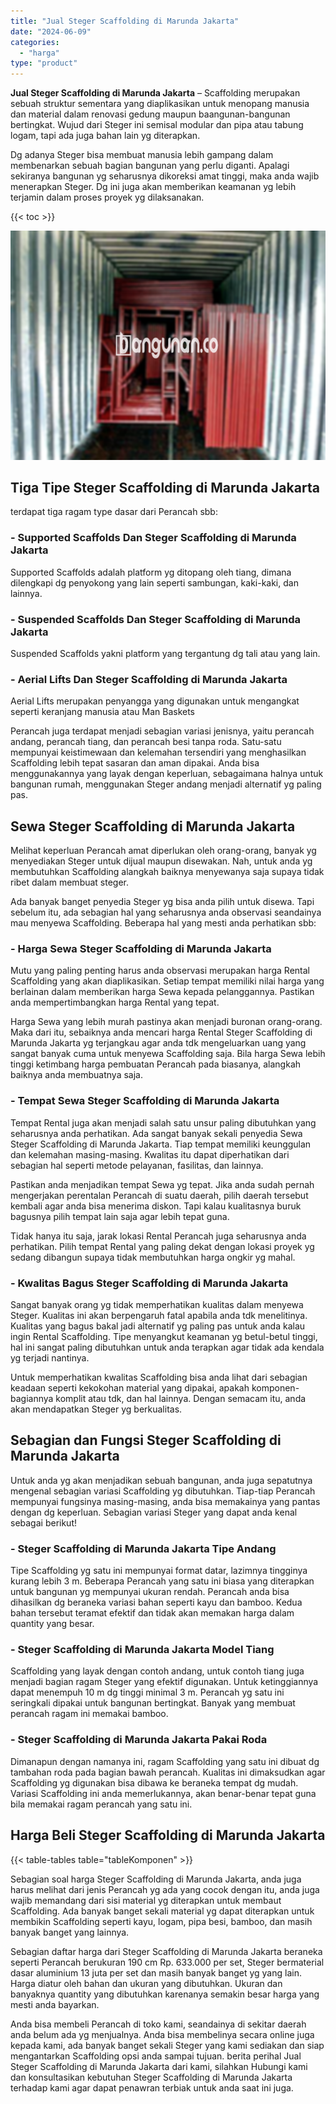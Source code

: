 ```yaml
---
title: "Jual Steger Scaffolding di Marunda Jakarta"
date: "2024-06-09"
categories: 
  - "harga"
type: "product"
---
```


**Jual Steger Scaffolding di Marunda Jakarta** – Scaffolding merupakan sebuah struktur sementara yang diaplikasikan untuk menopang manusia dan material dalam renovasi gedung maupun baangunan-bangunan bertingkat. Wujud dari Steger ini semisal modular dan pipa atau tabung logam, tapi ada juga bahan lain yg diterapkan.

Dg adanya Steger bisa membuat manusia lebih gampang dalam membenarkan sebuah bagian bangunan yang perlu diganti. Apalagi sekiranya bangunan yg seharusnya dikoreksi amat tinggi, maka anda wajib menerapkan Steger. Dg ini juga akan memberikan keamanan yg lebih terjamin dalam proses proyek yg dilaksanakan.

{{< toc >}}

![Jual Steger Scaffolding di Marunda Jakarta](/images/sewa-scaffolding-steger-15.png)

## Tiga Tipe Steger Scaffolding di Marunda Jakarta

terdapat tiga ragam type dasar dari Perancah sbb:

### \- Supported Scaffolds Dan Steger Scaffolding di Marunda Jakarta

Supported Scaffolds adalah platform yg ditopang oleh tiang, dimana dilengkapi dg penyokong yang lain seperti sambungan, kaki-kaki, dan lainnya.

### \- Suspended Scaffolds Dan Steger Scaffolding di Marunda Jakarta

Suspended Scaffolds yakni platform yang tergantung dg tali atau yang lain.

### \- Aerial Lifts Dan Steger Scaffolding di Marunda Jakarta

Aerial Lifts merupakan penyangga yang digunakan untuk mengangkat seperti keranjang manusia atau Man Baskets

Perancah juga terdapat menjadi sebagian variasi jenisnya, yaitu perancah andang, perancah tiang, dan perancah besi tanpa roda. Satu-satu mempunyai keistimewaan dan kelemahan tersendiri yang menghasilkan Scaffolding lebih tepat sasaran dan aman dipakai. Anda bisa menggunakannya yang layak dengan keperluan, sebagaimana halnya untuk bangunan rumah, menggunakan Steger andang menjadi alternatif yg paling pas.

## Sewa Steger Scaffolding di Marunda Jakarta

Melihat keperluan Perancah amat diperlukan oleh orang-orang, banyak yg menyediakan Steger untuk dijual maupun disewakan. Nah, untuk anda yg membutuhkan Scaffolding alangkah baiknya menyewanya saja supaya tidak ribet dalam membuat steger.

Ada banyak banget penyedia Steger yg bisa anda pilih untuk disewa. Tapi sebelum itu, ada sebagian hal yang seharusnya anda observasi seandainya mau menyewa Scaffolding. Beberapa hal yang mesti anda perhatikan sbb:

### \- Harga Sewa Steger Scaffolding di Marunda Jakarta

Mutu yang paling penting harus anda observasi merupakan harga Rental Scaffolding yang akan diaplikasikan. Setiap tempat memiliki nilai harga yang berlainan dalam memberikan harga Sewa kepada pelanggannya. Pastikan anda mempertimbangkan harga Rental yang tepat.

Harga Sewa yang lebih murah pastinya akan menjadi buronan orang-orang. Maka dari itu, sebaiknya anda mencari harga Rental Steger Scaffolding di Marunda Jakarta yg terjangkau agar anda tdk mengeluarkan uang yang sangat banyak cuma untuk menyewa Scaffolding saja. Bila harga Sewa lebih tinggi ketimbang harga pembuatan Perancah pada biasanya, alangkah baiknya anda membuatnya saja.

### \- Tempat Sewa Steger Scaffolding di Marunda Jakarta

Tempat Rental juga akan menjadi salah satu unsur paling dibutuhkan yang seharusnya anda perhatikan. Ada sangat banyak sekali penyedia Sewa Steger Scaffolding di Marunda Jakarta. Tiap tempat memiliki keunggulan dan kelemahan masing-masing. Kwalitas itu dapat diperhatikan dari sebagian hal seperti metode pelayanan, fasilitas, dan lainnya.

Pastikan anda menjadikan tempat Sewa yg tepat. Jika anda sudah pernah mengerjakan perentalan Perancah di suatu daerah, pilih daerah tersebut kembali agar anda bisa menerima diskon. Tapi kalau kualitasnya buruk bagusnya pilih tempat lain saja agar lebih tepat guna.

Tidak hanya itu saja, jarak lokasi Rental Perancah juga seharusnya anda perhatikan. Pilih tempat Rental yang paling dekat dengan lokasi proyek yg sedang dibangun supaya tidak membutuhkan harga ongkir yg mahal.

### \- Kwalitas Bagus Steger Scaffolding di Marunda Jakarta

Sangat banyak orang yg tidak memperhatikan kualitas dalam menyewa Steger. Kualitas ini akan berpengaruh fatal apabila anda tdk menelitinya. Kualitas yang bagus bakal jadi alternatif yg paling pas untuk anda kalau ingin Rental Scaffolding. Tipe menyangkut keamanan yg betul-betul tinggi, hal ini sangat paling dibutuhkan untuk anda terapkan agar tidak ada kendala yg terjadi nantinya.

Untuk memperhatikan kwalitas Scaffolding bisa anda lihat dari sebagian keadaan seperti kekokohan material yang dipakai, apakah komponen-bagiannya komplit atau tdk, dan hal lainnya. Dengan semacam itu, anda akan mendapatkan Steger yg berkualitas.

## Sebagian dan Fungsi Steger Scaffolding di Marunda Jakarta

Untuk anda yg akan menjadikan sebuah bangunan, anda juga sepatutnya mengenal sebagian variasi Scaffolding yg dibutuhkan. Tiap-tiap Perancah mempunyai fungsinya masing-masing, anda bisa memakainya yang pantas dengan dg keperluan. Sebagian variasi Steger yang dapat anda kenal sebagai berikut!

### \- Steger Scaffolding di Marunda Jakarta Tipe Andang

Tipe Scaffolding yg satu ini mempunyai format datar, lazimnya tingginya kurang lebih 3 m. Beberapa Perancah yang satu ini biasa yang diterapkan untuk bangunan yg mempunyai ukuran rendah. Perancah anda bisa dihasilkan dg beraneka variasi bahan seperti kayu dan bamboo. Kedua bahan tersebut teramat efektif dan tidak akan memakan harga dalam quantity yang besar.

### \- Steger Scaffolding di Marunda Jakarta Model Tiang

Scaffolding yang layak dengan contoh andang, untuk contoh tiang juga menjadi bagian ragam Steger yang efektif digunakan. Untuk ketinggiannya dapat menempuh 10 m dg tinggi minimal 3 m. Perancah yg satu ini seringkali dipakai untuk bangunan bertingkat. Banyak yang membuat perancah ragam ini memakai bamboo.

### \- Steger Scaffolding di Marunda Jakarta Pakai Roda

Dimanapun dengan namanya ini, ragam Scaffolding yang satu ini dibuat dg tambahan roda pada bagian bawah perancah. Kualitas ini dimaksudkan agar Scaffolding yg digunakan bisa dibawa ke beraneka tempat dg mudah. Variasi Scaffolding ini anda memerlukannya, akan benar-benar tepat guna bila memakai ragam perancah yang satu ini.

## Harga Beli Steger Scaffolding di Marunda Jakarta

{{< table-tables table="tableKomponen" >}}

Sebagian soal harga Steger Scaffolding di Marunda Jakarta, anda juga harus melihat dari jenis Perancah yg ada yang cocok dengan itu, anda juga wajib memandang dari sisi material yg diterapkan untuk membaut Scaffolding. Ada banyak banget sekali material yg dapat diterapkan untuk membikin Scaffolding seperti kayu, logam, pipa besi, bamboo, dan masih banyak banget yang lainnya.

Sebagian daftar harga dari Steger Scaffolding di Marunda Jakarta beraneka seperti Perancah berukuran 190 cm Rp. 633.000 per set, Steger bermaterial dasar aluminium 13 juta per set dan masih banyak banget yg yang lain. Harga diatur oleh bahan dan ukuran yang dibutuhkan. Ukuran dan banyaknya quantity yang dibutuhkan karenanya semakin besar harga yang mesti anda bayarkan.

Anda bisa membeli Perancah di toko kami, seandainya di sekitar daerah anda belum ada yg menjualnya. Anda bisa membelinya secara online juga kepada kami, ada banyak banget sekali Steger yang kami sediakan dan siap mengantarkan Scaffolding opsi anda sampai tujuan. berita perihal Jual Steger Scaffolding di Marunda Jakarta dari kami, silahkan Hubungi kami dan konsultasikan kebutuhan Steger Scaffolding di Marunda Jakarta terhadap kami agar dapat penawran terbiak untuk anda saat ini juga.
